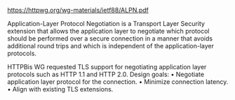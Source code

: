 https://httpwg.org/wg-materials/ietf88/ALPN.pdf

Application-Layer Protocol Negotiation is a Transport Layer Security extension that allows the application layer to negotiate which protocol should be performed over a secure connection in a manner that avoids additional round trips and which is independent of the application-layer protocols.

HTTPBis WG requested TLS support for
negotiating application layer protocols such as
HTTP 1.1 and HTTP 2.0.
Design goals:
• Negotiate application layer protocol for the
connection.
• Minimize connection latency.
• Align with existing TLS extensions.